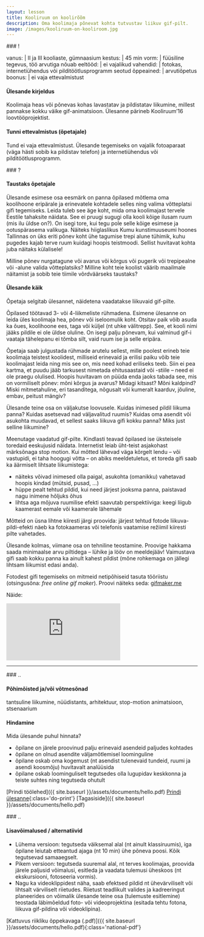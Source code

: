 ```yaml
---
layout: lesson
title: Kooliruum on koolirõõm
description: Oma koolimaja põnevat kohta tutvustav liikuv gif-pilt.
image: /images/kooliruum-on-kooliroom.jpg
---
```


<section class="section-bang">
### !

vanus: 				| II ja III kooliaste, gümnaasium
kestus: 			| 45 min
vorm: 				| füüsiline tegevus, töö arvutiga
nõuab eeltööd:		| ei
vajalikud vahendid:	| fotokas, internetiühendus või pilditöötlusprogramm
seotud õppeained:	| arvutiõpetus
boonus:				| ei vaja ettevalmistust

#### Ülesande kirjeldus
Koolimaja heas või põnevas kohas lavastatav ja pildistatav liikumine, millest pannakse kokku väike gif-animatsioon. Ülesanne pärineb Kooliruum’16 loovtööprojektist.

#### Tunni ettevalmistus (õpetajale)
Tund ei vaja ettevalmistust. Ülesande tegemiseks on vajalik fotoaparaat (väga hästi sobib ka pildistav telefon) ja internetiühendus või pilditöötlusprogramm.

</section>

<section class="section-question">
### ?

#### Taustaks õpetajale
Ülesande esimese osa eesmärk on panna õpilased mõtlema oma koolihoone eripärale ja erinevatele kohtadele selles ning valima võtteplatsi gifi tegemiseks. Leida tuleb see äge koht, mida oma koolimajast tervele Eestile tahaksite näidata. See ei pruugi sugugi olla kooli kõige ilusam ruum (mis ilu üldse on?). On isegi tore, kui tegu pole selle kõige esimese ja ootuspärasema valikuga. Näiteks hiiglaslikus Kumu kunstimuuseumi hoones Tallinnas on üks eriti põnev koht ühe tagumise trepi alune tühimik, kuhu pugedes kajab terve ruum kuidagi hoopis teistmoodi. Sellist huvitavat kohta juba näitaks külalisele!

Milline põnev nurgatagune või avarus või kõrgus või pugerik või trepipealne või -alune valida võtteplatsiks? Milline koht teie koolist väärib maailmale näitamist ja sobib teie tiimile võrdväärseks taustaks?

#### Ülesande käik
Õpetaja selgitab ülesannet, näidetena vaadatakse liikuvaid gif-pilte.

Õpilased töötavad 3- või 4-liikmeliste rühmadena. Esimene ülesanne on leida üles koolimaja hea, põnev või iseloomulik koht. Otsitav paik võib asuda ka õues, koolihoone ees, taga või küljel (nt uhke välitrepp). See, et kooli nimi jääks pildile ei ole üldse oluline. On isegi palju põnevam, kui valminud gif-i vaataja tähelepanu ei tõmba silt, vaid ruum ise ja selle eripära.

Õpetaja saab julgustada rühmade arutelu sellest, mille poolest erineb teie koolimaja teistest koolidest, milliseid erinevaid ja erilisi paiku võib teie koolimajast leida ning mis see on, mis need kohad eriliseks teeb. Siin ei pea kartma, et puudu jääb tarkusest nimetada ehitusaastaid või -stiile – need ei ole praegu olulised. Hoopis huvitavam on püüda enda jaoks tabada see, mis on vormiliselt põnev: mõni kõrgus ja avarus? Midagi kitsast? Mõni kaldpind? Miski mitmetahuline, eri tasanditega, nõgusalt või kumeralt kaarduv, jõuline, embav, peitust mängiv?

Ülesande teine osa on väljakutse loovusele. Kuidas inimesed pildil liikuma panna? Kuidas asetsevad nad väljavalitud ruumis? Kuidas oma asendit või asukohta muudavad, et sellest saaks liikuva gifi kokku panna? Miks just selline liikumine?

Meenutage vaadatud gif-pilte. Kindlasti teavad õpilased ise üksteisele toredaid eeskujusid näidata. Internetist leiab üht-teist asjakohast märksõnaga stop motion. Kui mõtted lähevad väga kõrgelt lendu – või vastupidi, ei taha hoogugi võtta – on abiks meeldetuletus, et toreda gifi saab ka äärmiselt lihtsate liikumistega:

+ näiteks võivad inimesed olla paigal, asukohta (omanikku) vahetavad hoopis kindad (mütsid, pusad, ...)
+ hüppe pealt tehtud pildid, kui need järjest jooksma panna, paistavad nagu inimene hõljuks õhus
+ lihtsa aga mõjuva ruumilise efekti saavutab perspektiiviga: keegi liigub kaamerast eemale või kaamerale lähemale

Mõtteid on üsna lihtne kiiresti järgi proovida: järjest tehtud fotode liikuva-pildi-efekti näeb ka fotokaameras või telefonis vaatamise režiimil kiiresti pilte vahetades.

Ülesande kolmas, viimane osa on tehniline teostamine. Proovige hakkama saada minimaalse arvu piltidega – lühike ja lööv on meeldejääv! Vaimustava gifi saab kokku panna ka ainult kahest pildist (mõne rohkemaga on jällegi lihtsam liikumist edasi anda).

Fotodest gifi tegemiseks on mitmeid netipõhiseid tasuta tööriistu (otsingusõna: *free online gif maker*). Proovi näiteks seda: [gifmaker.me](http://gifmaker.me)

Näide:
<iframe src="https://player.vimeo.com/video/18991085?byline=0&portrait=0" frameborder="0" allowfullscreen></iframe>

</section>

------

<section class="section-dots">
### ..

#### Põhimõisted ja/või võtmesõnad
tantsuline liikumine, nüüdistants, arhitektuur, stop-motion animatsioon, stsenaarium

#### Hindamine
Mida ülesande puhul hinnata?

+ õpilane on järele proovinud palju erinevaid asendeid paljudes kohtades
+ õpilane on olnud asendite väljamõtlemisel loominguline
+ õpilane oskab oma kogemust (nt asendist tulenevaid tundeid, ruumi ja asendi koosmõju) huvitavalt analüüsida
+ õpilane oskab loominguliselt tegutsedes olla lugupidav keskkonna ja teiste suhtes ning tegutseda ohutult

[Prindi töölehed]({{ site.baseurl }}/assets/documents/hello.pdf)
[Prindi ülesanne](){:class='do-print'}
[Tagasiside]({{ site.baseurl }}/assets/documents/hello.pdf)
</section>


<section class="section-background">
### ..

#### Lisavõimalused / alternatiivid
+ Lühema versioon: tegutseda väiksemal alal (nt ainult klassiruumis), iga õpilane leiutab etteantud ajaga (nt 10 min) ühe põneva poosi. Kõik tegutsevad samaaegselt.
+ Pikem versioon: tegutseda suuremal alal, nt terves koolimajas, proovida järele paljusid võimalusi, esitleda ja vaadata tulemusi üheskoos (nt ekskursiooni, fotoseeria vormis).
+ Nagu ka videoklippidest näha, saab efektsed pildid nt ühevärviliselt või lihtsalt värviliselt riietudes. Riietust teadlikult valides ja kadreeringut planeerides on võimalik ülesande teine osa (tulemuste esitlemine) teostada läbimõeldud foto- või videoprojektina (esitada tehtu fotona, liikuva gif-pildina või videoklipina).

[Kattuvus riikliku õppekavaga (.pdf)]({{ site.baseurl }}/assets/documents/hello.pdf){:class='national-pdf'}
</section>